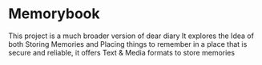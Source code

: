 # Memorybook
This project is a much broader version of dear diary
It explores the Idea of both Storing Memories and Placing things to remember in a place that is secure and reliable, it offers Text & Media formats to store memories
